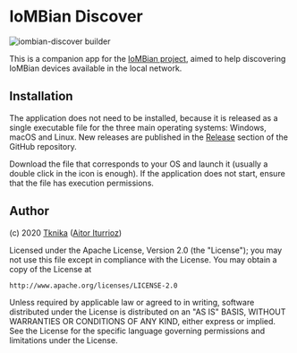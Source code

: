 # IoMBian Discover

![iombian-discover builder](https://github.com/Tknika/iombian-discover/workflows/iombian-discover%20builder/badge.svg)

This is a companion app for the [IoMBian project](https://github.com/Tknika/iombian), aimed to help discovering IoMBian devices available in the local network.

## Installation

The application does not need to be installed, because it is released as a single executable file for the three main operating systems: Windows, macOS and Linux. New releases are published in the [Release](https://github.com/Tknika/iombian-discover/releases) section of the GitHub repository.

Download the file that corresponds to your OS and launch it (usually a double click in the icon is enough). If the application does not start, ensure that the file has execution permissions.

## Author

(c) 2020 [Tknika](https://tknika.eus/) ([Aitor Iturrioz](https://github.com/bodiroga))

Licensed under the Apache License, Version 2.0 (the "License");
you may not use this file except in compliance with the License.
You may obtain a copy of the License at

    http://www.apache.org/licenses/LICENSE-2.0

Unless required by applicable law or agreed to in writing, software
distributed under the License is distributed on an "AS IS" BASIS,
WITHOUT WARRANTIES OR CONDITIONS OF ANY KIND, either express or implied.
See the License for the specific language governing permissions and
limitations under the License.
